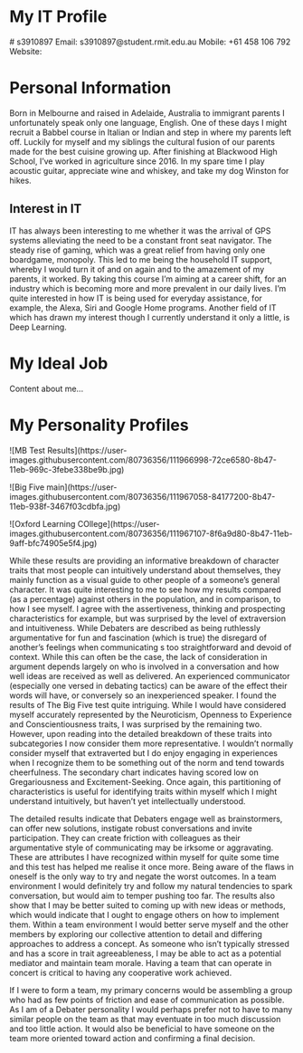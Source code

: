 <!DOCTYPE html>
<html>
<head>
<title>Assignment 1</title>
</head>
<body>
<h1>My IT Profile</h1>
<p># s3910897
Email: s3910897@student.rmit.edu.au
Mobile: +61 458 106 792
Website: </p>
<h1>Personal Information</h1>
<p>Born in Melbourne and raised in Adelaide, Australia to immigrant parents I unfortunately speak only one language, English. One of these days I might recruit a Babbel course in Italian or Indian and step in where my parents left off. Luckily for myself and my siblings the cultural fusion of our parents made for the best cuisine growing up. After finishing at Blackwood High School, I’ve worked in agriculture since 2016. In my spare time I play acoustic guitar, appreciate wine and whiskey, and take my dog Winston for hikes.</p>
</body>
</html>
<h2>Interest in IT</h2>
<p>IT has always been interesting to me whether it was the arrival of GPS systems alleviating the need to be a constant front seat navigator. The steady rise of gaming, which was a great relief from having only one boardgame, monopoly. This led to me being the household IT support, whereby I would turn it of and on again and to the amazement of my parents, it worked.
By taking this course I’m aiming at a career shift, for an industry which is becoming more and more prevalent in our daily lives. I’m quite interested in how IT is being used for everyday assistance, for example, the Alexa, Siri and Google Home programs. Another field of IT which has drawn my interest though I currently understand it only a little, is Deep Learning.
</p>
</body>
</html>
<h1>My Ideal Job</h1>
<p>Content about me...</p>
<h1>My Personality Profiles</h1>
<p>![MB Test Results](https://user-images.githubusercontent.com/80736356/111966998-72ce6580-8b47-11eb-969c-3febe338be9b.jpg)
</p>
<p>![Big Five main](https://user-images.githubusercontent.com/80736356/111967058-84177200-8b47-11eb-938f-3467f03cdbfa.jpg)
</p>
<p>![Oxford Learning COllege](https://user-images.githubusercontent.com/80736356/111967107-8f6a9d80-8b47-11eb-9aff-bfc74905e5f4.jpg)
</p>
<p>While these results are providing an informative breakdown of character traits that most people can intuitively understand about themselves, they mainly function as a visual guide to other people of a someone’s general character. It was quite interesting to me to see how my results compared (as a percentage) against others in the population, and in comparison, to how I see myself. I agree with the assertiveness, thinking and prospecting characteristics for example, but was surprised by the level of extraversion and intuitiveness. While Debaters are described as being ruthlessly argumentative for fun and fascination (which is true) the disregard of another’s feelings when communicating s too straightforward and devoid of context. While this can often be the case, the lack of consideration in argument depends largely on who is involved in a conversation and how well ideas are received as well as delivered. An experienced communicator (especially one versed in debating tactics) can be aware of the effect their words will have, or conversely so an inexperienced speaker. I found the results of The Big Five test quite intriguing. While I would have considered myself accurately represented by the Neuroticism, Openness to Experience and Conscientiousness traits, I was surprised by the remaining two. However, upon reading into the detailed breakdown of these traits into subcategories I now consider them more representative. I wouldn’t normally consider myself that extraverted but I do enjoy engaging in experiences when I recognize them to be something out of the norm and tend towards cheerfulness. The secondary chart indicates having scored low on Gregariousness and Excitement-Seeking. Once again, this partitioning of characteristics is useful for identifying traits within myself which I might understand intuitively, but haven’t yet intellectually understood. </p>
<p>The detailed results indicate that Debaters engage well as brainstormers, can offer new solutions, instigate robust conversations and invite participation. They can create friction with colleagues as their argumentative style of communicating may be irksome or aggravating. These are attributes I have recognized within myself for quite some time and this test has helped me realise it once more. Being aware of the flaws in oneself is the only way to try and negate the worst outcomes. In a team environment I would definitely try and follow my natural tendencies to spark conversation, but would aim to temper pushing too far. The results also show that I may be better suited to coming up with new ideas or methods, which would indicate that I ought to engage others on how to implement them. Within a team environment I would better serve myself and the other members by exploring our collective attention to detail and differing approaches to address a concept. As someone who isn’t typically stressed and has a score in trait agreeableness, I may be able to act as a potential mediator and maintain team morale. Having a team that can operate in concert is critical to having any cooperative work achieved. </p>
<p>If I were to form a team, my primary concerns would be assembling a group who had as few points of friction and ease of communication as possible. As I am of a Debater personality I would perhaps prefer not to have to many similar people on the team as that may eventuate in too much discussion and too little action. It would also be beneficial to have someone on the team more oriented toward action and confirming a final decision. </p>
</body>
</html>
